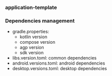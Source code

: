 ### application-template

### Dependencies management
- gradle.properties: 
  - kotlin version
  - compose version
  - agp version
  - sdk version
- libs.version.toml: common dependencies
- android.versions.toml: android dependencies
- desktop.versions.toml: desktop dependencies